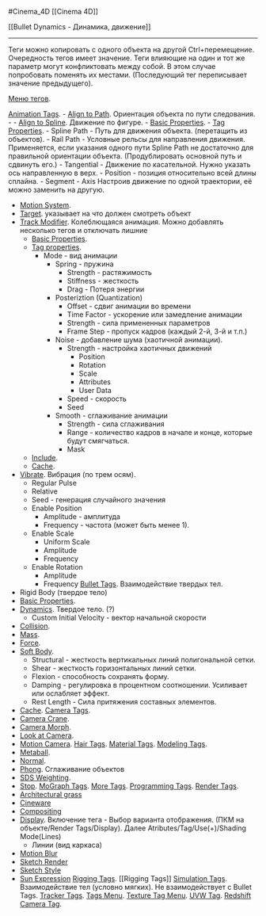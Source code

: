 #Cinema_4D 
[[Cinema 4D]]

[[Bullet Dynamics - Динамика, движение]]

_________
Теги можно копировать с одного объекта на другой Ctrl+перемещение.
Очередность тегов имеет значение. Теги влияющие на один и тот же параметр могут конфликтовать между собой. В этом случае попробовать поменять их местами. (Последующий тег переписывает значение предыдущего).

[Меню тегов](https://help.maxon.net/c4d/2023/en-us/Default.htm#html/11057.html?TocPath=Object%2520Manager%257CTags%2520Menu%257C_____0).

[Animation Tags](https://help.maxon.net/c4d/2023/en-us/Content/html/TAGS_ANIMATION_TAGS.html?TocPath=Object%2520Manager%257CTags%2520Menu%257CAnimation%2520Tags%257C_____0).
	- [Align to Path](https://help.maxon.net/c4d/2023/en-us/Content/html/TALIGNTOPATH.html). Ориентация объекта по пути следования.
		- 
	- [Align to Spline](https://help.maxon.net/c4d/2023/en-us/Content/html/TALIGNTOSPLINE.html). Движение по фигуре.
		- [Basic Properties](https://help.maxon.net/c4d/2023/en-us/Content/html/TALIGNTOSPLINE-OBASELIST.html?TocPath=Object%2520Manager%257CTags%2520Menu%257CAnimation%2520Tags%257CAlign%2520to%2520Spline%2520Expression%257C_____1).
		- [Tag Properties](https://help.maxon.net/c4d/2023/en-us/Content/html/TALIGNTOSPLINE-ID_TAGPROPERTIES.html?TocPath=Object%2520Manager%257CTags%2520Menu%257CAnimation%2520Tags%257CAlign%2520to%2520Spline%2520Expression%257C_____2).
		- Spline Path - Путь для движения объекта. (перетащить из объектов).
		- Rail Path - Условные рельсы для направления движения. Применяется, если указания одного пути Spline Path не достаточно для правильной ориентации объекта. (Продублировать основной путь и сдвинуть его.)
		- Tangential - Движение по касательной. Нужно указать ось направленную в верх.
		- Position - позиция относительно всей длины сплайна.
		- Segment
		- Axis
		Настроив движение по одной траектории, её можно заменить на другую.
- [Motion System](https://help.maxon.net/c4d/2023/en-us/Content/html/MT_TAG.html).
- [Target](https://help.maxon.net/c4d/2023/en-us/Content/html/TTARGETEXPRESSION.html). указывает на что должен смотреть объект
- [Track Modifier](https://help.maxon.net/c4d/2023/en-us/Content/html/TCAANIMATIONMODIFIER.html). Колеблющаяся анимация. Можно добавлять несколько тегов и отключать лишние
    - [Basic Properties](https://help.maxon.net/c4d/2023/en-us/Content/html/TCAANIMATIONMODIFIER-OBASELIST.html?TocPath=Object%2520Manager%257CTags%2520Menu%257CAnimation%2520Tags%257CTrack%2520Modifier%257C_____1).
    - [Tag properties](https://help.maxon.net/c4d/2023/en-us/Content/html/TCAANIMATIONMODIFIER-ID_TAGPROPERTIES.html?TocPath=Object%2520Manager%257CTags%2520Menu%257CAnimation%2520Tags%257CTrack%2520Modifier%257C_____2). 
	    - Mode - вид анимации
		    - Spring - пружина 
			    - Strength - растяжимость 
			    - Stiffness - жесткость 
			    - Drag -  Потеря энергии
			- Posteriztion (Quantization)
				- Offset - сдвиг анимации во времени
				- Time Factor - ускорение или замедление анимации
				- Strength - сила примененных параметров
				- Frame Step - пропуск кадров (каждый 2-й, 3-й и т.п.)
			- Noise - добавление шума (хаотичной анимации).
				- Strength - настройка хаотичных движений
					- Position 
					- Rotation 
					- Scale 
					- Attributes 
					- User Data
				- Speed - скорость
				- Seed
			- Smooth - сглаживание анимации
				- Strength - сила сглаживания
				- Range - количество кадров в начале и конце, которые будут смягчаться.
				- Mask
    - [Include](https://help.maxon.net/c4d/2023/en-us/Content/html/TCAANIMATIONMODIFIER-ID_CA_ANIMATION_MODIFIER_TAG_EXCLUDE.html?TocPath=Object%2520Manager%257CTags%2520Menu%257CAnimation%2520Tags%257CTrack%2520Modifier%257C_____3).
    - [Cache](https://help.maxon.net/c4d/2023/en-us/Content/html/TCAANIMATIONMODIFIER-ID_CA_ANIMATION_MODIFIER_TAG_CACHE.html?TocPath=Object%2520Manager%257CTags%2520Menu%257CAnimation%2520Tags%257CTrack%2520Modifier%257C_____4).
- [Vibrate](https://help.maxon.net/c4d/2023/en-us/Content/html/TVIBRATE.html). Вибрация (по трем осям).
	- Regular Pulse
	- Relative
	- Seed - генерация случайного значения
	 - Enable Position 
		 - Amplitude - амплитуда
		 - Frequency - частота (может быть менее 1).
	 - Enable Scale 
		 - Uniform Scale 
		 - Amplitude
		 - Frequency
	- Enable Rotation
		- Amplitude
		- Frequency
[Bullet Tags](https://help.maxon.net/c4d/2023/en-us/Content/html/TAGS_BULLET_TAGS.html?TocPath=Object%2520Manager%257CTags%2520Menu%257CBullet%2520Tags%257C_____0). Взаимодействие твердых тел.
 - Rigid Body (твердое тело)
- [Basic Properties](https://help.maxon.net/c4d/2023/en-us/Content/html/DYNRIGIDBODYTAG-OBASELIST.html?TocPath=Object%2520Manager%257CTags%2520Menu%257CBullet%2520Tags%257CDynamics%2520Body%2520Tag%257C_____1).
- [Dynamics](https://help.maxon.net/c4d/2023/en-us/Content/html/DYNRIGIDBODYTAG-RIGID_BODY_GROUP_DYNAMICS.html?TocPath=Object%2520Manager%257CTags%2520Menu%257CBullet%2520Tags%257CDynamics%2520Body%2520Tag%257C_____2). Твердое тело. (?)
	- Custom Initial Velocity - вектор начальной скорости
- [Collision](https://help.maxon.net/c4d/2023/en-us/Content/html/DYNRIGIDBODYTAG-RIGID_BODY_GROUP_COLLISION.html?TocPath=Object%2520Manager%257CTags%2520Menu%257CBullet%2520Tags%257CDynamics%2520Body%2520Tag%257C_____3).
- [Mass](https://help.maxon.net/c4d/2023/en-us/Content/html/DYNRIGIDBODYTAG-RIGID_BODY_GROUP_MASS.html?TocPath=Object%2520Manager%257CTags%2520Menu%257CBullet%2520Tags%257CDynamics%2520Body%2520Tag%257C_____4).
- [Force](https://help.maxon.net/c4d/2023/en-us/Content/html/DYNRIGIDBODYTAG-RIGID_BODY_GROUP_FORCE.html?TocPath=Object%2520Manager%257CTags%2520Menu%257CBullet%2520Tags%257CDynamics%2520Body%2520Tag%257C_____5).
- [Soft Body](https://help.maxon.net/c4d/2023/en-us/Content/html/DYNRIGIDBODYTAG-RIGID_BODY_GROUP_SOFT.html?TocPath=Object%2520Manager%257CTags%2520Menu%257CBullet%2520Tags%257CDynamics%2520Body%2520Tag%257C_____6).
	- Structural - жесткость вертикальных линий полигональной сетки.
	- Shear - жесткость горизонтальных линий сетки.
	- Flexion - способность сохранять форму.
	- Damping - регулировка в процентном соотношении. Усиливает или ослабляет эффект.
	- Rest Length - Сила притяжения составных элементов.
- [Cache](https://help.maxon.net/c4d/2023/en-us/Content/html/DYNRIGIDBODYTAG-RIGID_BODY_GROUP_CACHE.html?TocPath=Object%2520Manager%257CTags%2520Menu%257CBullet%2520Tags%257CDynamics%2520Body%2520Tag%257C_____7).
[Camera Tags](https://help.maxon.net/c4d/2023/en-us/Content/html/TAGS_CAMERA_TAGS.html?TocPath=Object%2520Manager%257CTags%2520Menu%257CCamera%2520Tags%257C_____0).
- [Camera Crane](https://help.maxon.net/c4d/2023/en-us/Content/html/TCRANE.html).
- [Camera Morph](https://help.maxon.net/c4d/2023/en-us/Content/html/TMORPHCAM.html).
- [Look at Camera](https://help.maxon.net/c4d/2023/en-us/Content/html/TLOOKATCAMERA.html).
- [Motion Camera](https://help.maxon.net/c4d/2023/en-us/Content/html/TMOTIONCAM.html).
[Hair Tags](https://help.maxon.net/c4d/2023/en-us/Content/html/TAGS_HAIR_TAGS.html?TocPath=Object%2520Manager%257CTags%2520Menu%257CHair%2520Tags%257C_____0).
[Material Tags](https://help.maxon.net/c4d/2023/en-us/Content/html/TAGS_MATERIAL_TAGS.html?TocPath=Object%2520Manager%257CTags%2520Menu%257CMaterial%2520Tags%257C_____0).
[Modeling Tags](https://help.maxon.net/c4d/2023/en-us/Content/html/TAGS_MODELLING_TAGS.html?TocPath=Object%2520Manager%257CTags%2520Menu%257CModeling%2520Tags%257C_____0).
 - [Metaball](https://help.maxon.net/c4d/2023/en-us/Content/html/TMETABALL.html).
- [Normal](https://help.maxon.net/c4d/2023/en-us/Content/html/TNORMAL.html).
- [Phong](https://help.maxon.net/c4d/2023/en-us/Content/html/TPHONG.html). Сглаживание объектов
- [SDS Weighting](https://help.maxon.net/c4d/2023/en-us/Content/html/TSDS.html).
- [Stop](https://help.maxon.net/c4d/2023/en-us/Content/html/TSTOP.html).
[MoGraph Tags](https://help.maxon.net/c4d/2023/en-us/Content/html/TAGS_MOGRAPH_TAGS.html?TocPath=Object%2520Manager%257CTags%2520Menu%257CMoGraph%2520Tags%257C_____0).
[More Tags](https://help.maxon.net/c4d/2023/en-us/Content/html/TAGS_MISCELLANEOUS_TAGS.html?TocPath=Object%2520Manager%257CTags%2520Menu%257CMore%2520Tags%257C_____0).
[Programming Tags](https://help.maxon.net/c4d/2023/en-us/Content/html/TAGS_PROGRAMMING_TAGS.html?TocPath=Object%2520Manager%257CTags%2520Menu%257CProgramming%2520Tags%257C_____0).
[Render Tags](https://help.maxon.net/c4d/2023/en-us/Content/html/TAGS_RENDER_TAGS.html?TocPath=Object%2520Manager%257CTags%2520Menu%257CRender%2520Tags%257C_____0).
 - [Architectural grass](https://help.maxon.net/c4d/2023/en-us/Content/html/52251.html)
- [Cineware](https://help.maxon.net/c4d/2023/en-us/Content/html/COMPOSITING3DTAG.html)
- [Compositing](https://help.maxon.net/c4d/2023/en-us/Content/html/TCOMPOSITING.html)
- [Display](https://help.maxon.net/c4d/2023/en-us/Content/html/TDISPLAY.html). Включение тега - Выбор варианта отображения. (ПКМ на объекте/Render Tags/Display). Далее Atributes/Tag/Use(+)/Shading Mode(Lines) 
	- Линии (вид каркаса)
- [Motion Blur](https://help.maxon.net/c4d/2023/en-us/Content/html/TMOTIONBLUR.html)
- [Sketch Render](https://help.maxon.net/c4d/2023/en-us/Content/html/TIGNOREOBJ.html)
- [Sketch Style](https://help.maxon.net/c4d/2023/en-us/Content/html/TOUTLINER.html)
- [Sun Expression](https://help.maxon.net/c4d/2023/en-us/Content/html/TSUNEXPRESSION.html)
[Rigging Tags](https://help.maxon.net/c4d/2023/en-us/Content/html/TAGS_RIGGING_TAGS.html?TocPath=Object%2520Manager%257CTags%2520Menu%257CRigging%2520Tags%257C_____0). [[Rigging Tags]]
[Simulation Tags](https://help.maxon.net/c4d/2023/en-us/Content/html/TAGS_SIMULATION_TAGS.html?TocPath=Object%2520Manager%257CTags%2520Menu%257CSimulation%2520Tags%257C_____0). Взаимодействие тел (условно мягких). Не взаимодействует с Bullet Tags.
[Tracker Tags](https://help.maxon.net/c4d/2023/en-us/Content/html/TAGS_TRACKER_TAGS.html?TocPath=Object%2520Manager%257CTags%2520Menu%257CTracker%2520Tags%257C_____0).
[Tags Menu](https://help.maxon.net/c4d/2023/en-us/Content/html/5747.html?TocPath=Object%2520Manager%257CTags%2520Menu%257C_____14).
[Texture Tag Menu](https://help.maxon.net/c4d/2023/en-us/Content/html/5748.html?TocPath=Object%2520Manager%257CTags%2520Menu%257C_____15).
[UVW Tag](https://help.maxon.net/c4d/2023/en-us/Content/html/TUVW.html?TocPath=Object%2520Manager%257CTags%2520Menu%257CUVW%2520Tag%257C_____0).
[Redshift Camera Tag](https://help.maxon.net/c4d/2023/en-us/Content/html/TRSCAMERA.html?TocPath=Object%2520Manager%257CTags%2520Menu%257CRedshift%2520Camera%2520Tag%257C_____0).